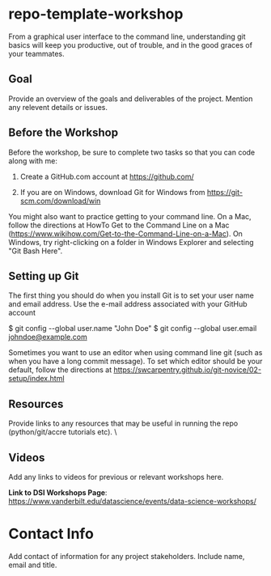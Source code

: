 # repo-template-workshop

From a graphical user interface to the command line, understanding git basics will keep you productive, out of trouble, and in the good graces of your teammates. 


## Goal
Provide an overview of the goals and deliverables of the project. Mention any relevent details or issues. 

## Before the Workshop  

Before the workshop, be sure to complete two tasks so that you can code along with me:

1. Create a GitHub.com account at https://github.com/

2. If you are on Windows, download Git for Windows from https://git-scm.com/download/win

You might also want to practice getting to your command line. On a Mac, follow the directions at HowTo Get to the Command Line on a Mac (https://www.wikihow.com/Get-to-the-Command-Line-on-a-Mac). On Windows,  try right-clicking on a folder in Windows Explorer and selecting "Git Bash Here".

## Setting up Git

The first thing you should do when you install Git is to set your user name and email address. Use the e-mail address associated with your GitHub account

$ git config --global user.name "John Doe"
$ git config --global user.email johndoe@example.com

Sometimes you want to use an editor when using command line git (such as when you have a long commit message). To set which editor should be your default, follow the directions at https://swcarpentry.github.io/git-novice/02-setup/index.html


## Resources

Provide links to any resources that may be useful in running the repo (python/git/accre tutorials etc). \

## Videos

Add any links to videos for previous or relevant workshops here. 

**Link to DSI Workshops Page**: https://www.vanderbilt.edu/datascience/events/data-science-workshops/


# Contact Info

Add contact of information for any project stakeholders. Include name, email and title.  
